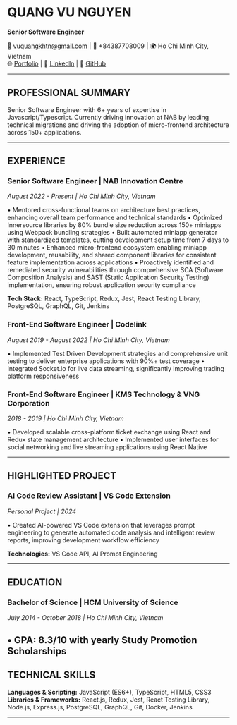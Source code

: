 # QUANG VU NGUYEN
**Senior Software Engineer**

📧 vuquangkhtn@gmail.com | 📱 +84387708009 | 🌍 Ho Chi Minh City, Vietnam  
🌐 [Portfolio](https://vuquangkhtn.github.io) | 💼 [LinkedIn](https://www.linkedin.com/in/ngvuquang) | 🐙 [GitHub](https://github.com/vuquangkhtn/)

---

## PROFESSIONAL SUMMARY
Senior Software Engineer with 6+ years of expertise in Javascript/Typescript. Currently driving innovation at NAB by leading technical migrations and driving the adoption of micro-frontend architecture across 150+ applications.

---

## EXPERIENCE

### **Senior Software Engineer** | NAB Innovation Centre
*August 2022 - Present | Ho Chi Minh City, Vietnam*

• Mentored cross-functional teams on architecture best practices, enhancing overall team performance and technical standards
• Optimized Innersource libraries by 80% bundle size reduction across 150+ miniapps using Webpack bundling strategies
• Built automated miniapp generator with standardized templates, cutting development setup time from 7 days to 30 minutes
• Enhanced micro-frontend ecosystem enabling miniapp development, reusability, and shared component libraries for consistent feature implementation across applications
• Proactively identified and remediated security vulnerabilities through comprehensive SCA (Software Composition Analysis) and SAST (Static Application Security Testing) implementation, ensuring robust application security compliance

**Tech Stack:** React, TypeScript, Redux, Jest, React Testing Library, PostgreSQL, GraphQL, Git, Jenkins

### **Front-End Software Engineer** | Codelink
*August 2019 - August 2022 | Ho Chi Minh City, Vietnam*

• Implemented Test Driven Development strategies and comprehensive unit testing to deliver enterprise applications with 90%+ test coverage
• Integrated Socket.io for live data streaming, significantly improving trading platform responsiveness

### **Front-End Software Engineer** | KMS Technology & VNG Corporation
*2018 - 2019 | Ho Chi Minh City, Vietnam*

• Developed scalable cross-platform ticket exchange using React and Redux state management architecture
• Implemented user interfaces for social networking and live streaming applications using React Native

---

## HIGHLIGHTED PROJECT

### **AI Code Review Assistant** | VS Code Extension
*Personal Project | 2024*

• Created AI-powered VS Code extension that leverages prompt engineering to generate automated code analysis and intelligent review reports, improving development workflow efficiency

**Technologies:** VS Code API, AI Prompt Engineering

---

## EDUCATION

### **Bachelor of Science** | HCM University of Science
*July 2014 - October 2018 | Ho Chi Minh City, Vietnam*

• **GPA:** 8.3/10 with yearly Study Promotion Scholarships  
---

## TECHNICAL SKILLS

**Languages & Scripting:** JavaScript (ES6+), TypeScript, HTML5, CSS3  
**Libraries & Frameworks:** React.js, Redux, Jest, React Testing Library, Node.js, Express.js, PostgreSQL, GraphQL, Git, Docker, Jenkins

---